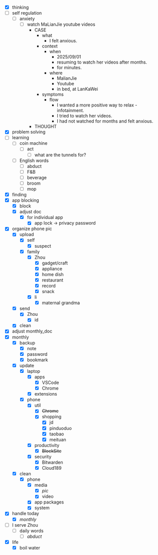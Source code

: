 - [x] thinking
- [ ] self regulation
    - [ ] anxiety
        - [ ] watch MaLianJie youtube videos
            - CASE
                - what
                    - I felt anxious.
                - context
                    - when
                        - 2025/09/01
                        - resuming to watch her videos after months.
                        - for minutes.  
                    - where
                        - MalianJie
                        - Youtube
                        - in bed, at LanKaWei
                - symptoms
                    - flow
                        - I wanted a more positive way to relax - infotainment.
                        - I tried to watch her videos.
                        - I had not watched for months and felt anxious.
            - THOUGHT
- [x] problem solving
- [ ] learning
    - [ ] coin machine
        - [ ] act
            - [ ] what are the tunnels for?
    - [ ] English words
        - [ ] abduct
        - [ ] F&B
        - [ ] beverage
        - [ ] broom
        - [ ] mop
- [x] finding
- [x] app blocking
    - [x] block
    - [x] adjust doc
        - [x] for individual app
            - [x] app lock -> privacy password
- [x] organize phone pic
    - [x] upload
        - [x] self
            - [x] suspect
        - [x] family
            - [x] Zhou
                - [x] gadget/craft
                - [x] appliance
                - [x] home dish
                - [x] restaurant
                - [x] record
                - [x] snack
            - [x] li
                - [x] maternal grandma
    - [x] send     
        - [x] Zhou
            - [x] id
    - [x] clean
- [x] adjust monthly_doc
- [x] monthly
    - [x] backup
        - [x] note
        - [x] password
        - [x] bookmark
    - [x] update
        - [x] laptop
            - [x] apps
                - [x] VSCode
                - [x] Chrome
            - [x] extensions
        - [x] phone
            - [x] util
                - [x] ~~Chrome~~
                - [x] shopping
                    - [x] jd
                    - [x] pinduoduo
                    - [x] taobao
                    - [x] meituan
            - [x] productivity
                - [x] ~~BlockSite~~
            - [x] security
                - [x] Bitwarden
                - [x] Cloud189
    - [x] clean
        - [x] phone
            - [x] media
                - [x] *pic*
                - [x] video
            - [x] app packages
            - [x] system
- [x] handle today
    - [x] *monthly*
- [ ] I serve Zhou
    - [ ] daily words
        - [ ] *abduct*
- [x] life
    - [x] boil water